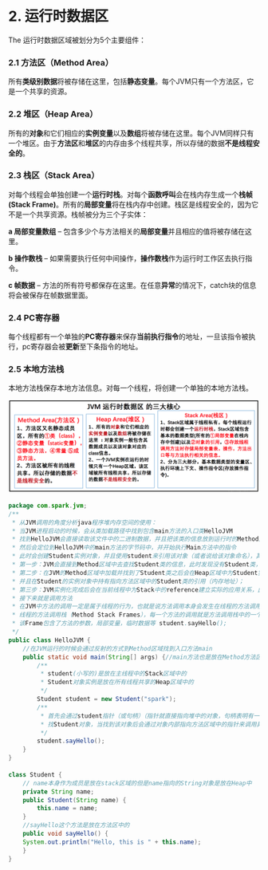# 2. 运行时数据区

The 运行时数据区域被划分为5个主要组件：

### **2.1 方法区（Method Area）**

所有**类级别数据**将被存储在这里，包括**静态变量**。每个JVM只有一个方法区，它是一个共享的资源。

### **2.2 堆区（Heap Area）**

所有的**对象**和它们相应的**实例变量**以及**数组**将被存储在这里。每个JVM同样只有一个堆区。由于**方法区**和**堆区**的内存由多个线程共享，所以存储的数据**不是线程安全的**。

### **2.3 栈区（Stack Area）**

对每个线程会单独创建一个**运行时栈**。对每个**函数呼叫**会在栈内存生成一个**栈帧\(Stack Frame\)**。所有的**局部变量**将在栈内存中创建。栈区是线程安全的，因为它不是一个共享资源。栈帧被分为三个子实体：

**a 局部变量数组** – 包含多少个与方法相关的**局部变量**并且相应的值将被存储在这里。

**b 操作数栈** – 如果需要执行任何中间操作，**操作数栈**作为运行时工作区去执行指令。

**c 帧数据** – 方法的所有符号都保存在这里。在任意**异常**的情况下，catch块的信息将会被保存在帧数据里面。

### **2.4 PC寄存器**

每个线程都有一个单独的**PC寄存器**来保存**当前执行指令**的地址，一旦该指令被执行，pc寄存器会被**更新**至下条指令的地址。

### **2.5 本地方法栈**

本地方法栈保存本地方法信息。对每一个线程，将创建一个单独的本地方法栈。

![&#x8FD0;&#x884C;&#x65F6;&#x6570;&#x636E;&#x533A;](../.gitbook/assets/image%20%2844%29.png)

```java
package com.spark.jvm;
/**
 * 从JVM调用的角度分析java程序堆内存空间的使用：
 * 当JVM进程启动的时候，会从类加载路径中找到包含main方法的入口类HelloJVM
 * 找到HelloJVM会直接读取该文件中的二进制数据，并且把该类的信息放到运行时的Method内存区域中。
 * 然后会定位到HelloJVM中的main方法的字节码中，并开始执行Main方法中的指令
 * 此时会创建Student实例对象，并且使用student来引用该对象（或者说给该对象命名），其内幕如下：
 * 第一步：JVM会直接到Method区域中去查找Student类的信息，此时发现没有Student类，就通过类加载器加载该Student类文件；
 * 第二步：在JVM的Method区域中加载并找到了Student类之后会在Heap区域中为Student实例对象分配内存，
 * 并且在Student的实例对象中持有指向方法区域中的Student类的引用（内存地址）；
 * 第三步：JVM实例化完成后会在当前线程中为Stack中的reference建立实际的应用关系，此时会赋值给student
 * 接下来就是调用方法
 * 在JVM中方法的调用一定是属于线程的行为，也就是说方法调用本身会发生在线程的方法调用栈：
 * 线程的方法调用栈（Method Stack Frames），每一个方法的调用就是方法调用栈中的一个Frame，
 * 该Frame包含了方法的参数，局部变量，临时数据等 student.sayHello();
 */
public class HelloJVM {
	//在JVM运行的时候会通过反射的方式到Method区域找到入口方法main
	public static void main(String[] args) {//main方法也是放在Method方法区域中的
		/**
		 * student(小写的)是放在主线程中的Stack区域中的
		 * Student对象实例是放在所有线程共享的Heap区域中的
		 */
		Student student = new Student("spark");
		/**
		 * 首先会通过student指针（或句柄）（指针就直接指向堆中的对象，句柄表明有一个中间的,student指向句柄，句柄指向对象）
		 * 找Student对象，当找到该对象后会通过对象内部指向方法区域中的指针来调用具体的方法去执行任务
		 */
		student.sayHello();
	}
}
 
class Student {
	// name本身作为成员是放在stack区域的但是name指向的String对象是放在Heap中
	private String name;
	public Student(String name) {
		this.name = name;
	}
	//sayHello这个方法是放在方法区中的
	public void sayHello() {
	System.out.println("Hello, this is " + this.name);
	}
}
```

